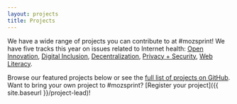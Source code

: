 ```yaml
---
layout: projects
title: Projects
---
```


We have a wide range of projects you can contribute to at #mozsprint! We have five tracks this year on issues related to Internet health:
[Open Innovation](https://github.com/mozilla/global-sprint/labels/%5BTrack%5D%20Open%20Innovation),
[Digital Inclusion](https://github.com/mozilla/global-sprint/labels/%5BTrack%5D%20Digital%20Inclusion),
[Decentralization](https://github.com/mozilla/global-sprint/labels/%5BTrack%5D%20Decentralization),
[Privacy + Security](https://github.com/mozilla/global-sprint/labels/%5BTrack%5D%20Privacy%20%2B%20Security),
[Web Literacy](https://github.com/mozilla/global-sprint/labels/%5BTrack%5D%20Web%20Literacy).


Browse our featured projects below or see the [full list of projects on GitHub](https://github.com/mozilla/global-sprint/issues). Want to bring your own project to #mozsprint? [Register your project]({{ site.baseurl }}/project-lead)!